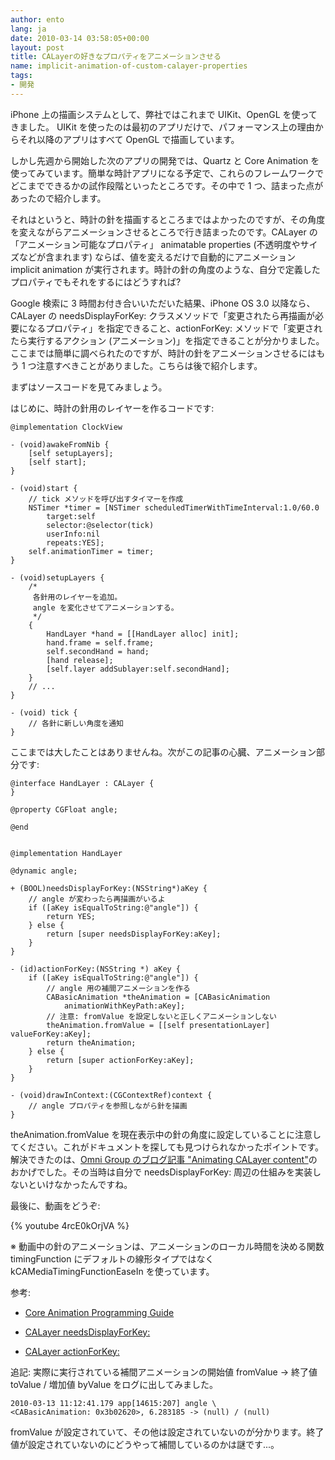 ```yaml
---
author: ento
lang: ja
date: 2010-03-14 03:58:05+00:00
layout: post
title: CALayerの好きなプロパティをアニメーションさせる
name: implicit-animation-of-custom-calayer-properties
tags:
- 開発
---
```


iPhone 上の描画システムとして、弊社ではこれまで UIKit、OpenGL を使ってきました。 UIKit を使ったのは最初のアプリだけで、パフォーマンス上の理由からそれ以降のアプリはすべて OpenGL で描画しています。

しかし先週から開始した次のアプリの開発では、Quartz と Core Animation を使ってみています。簡単な時計アプリになる予定で、これらのフレームワークでどこまでできるかの試作段階といったところです。その中で 1 つ、詰まった点があったので紹介します。

それはというと、時計の針を描画するところまではよかったのですが、その角度を変えながらアニメーションさせるところで行き詰まったのです。CALayer の「アニメーション可能なプロパティ」 animatable properties (不透明度やサイズなどが含まれます) ならば、値を変えるだけで自動的にアニメーション implicit animation が実行されます。時計の針の角度のような、自分で定義したプロパティでもそれをするにはどうすれば?

Google 検索に 3 時間お付き合いいただいた結果、iPhone OS 3.0 以降なら、CALayer の needsDisplayForKey: クラスメソッドで「変更されたら再描画が必要になるプロパティ」を指定できること、actionForKey: メソッドで「変更されたら実行するアクション (アニメーション)」を指定できることが分かりました。ここまでは簡単に調べられたのですが、時計の針をアニメーションさせるにはもう 1 つ注意すべきことがありました。こちらは後で紹介します。

まずはソースコードを見てみましょう。

はじめに、時計の針用のレイヤーを作るコードです:


```objc
@implementation ClockView

- (void)awakeFromNib {
    [self setupLayers];
    [self start];
}

- (void)start {
    // tick メソッドを呼び出すタイマーを作成
    NSTimer *timer = [NSTimer scheduledTimerWithTimeInterval:1.0/60.0 
        target:self
        selector:@selector(tick)
        userInfo:nil
        repeats:YES];
    self.animationTimer = timer;
}

- (void)setupLayers {
    /*
     各針用のレイヤーを追加。
     angle を変化させてアニメーションする。
     */
    {
        HandLayer *hand = [[HandLayer alloc] init];
        hand.frame = self.frame;
        self.secondHand = hand;
        [hand release];
        [self.layer addSublayer:self.secondHand];
    }
    // ...
}

- (void) tick {
    // 各針に新しい角度を通知
}
```



ここまでは大したことはありませんね。次がこの記事の心臓、アニメーション部分です:


```objc 
@interface HandLayer : CALayer {
}

@property CGFloat angle;

@end


@implementation HandLayer

@dynamic angle;

+ (BOOL)needsDisplayForKey:(NSString*)aKey {
    // angle が変わったら再描画がいるよ
    if ([aKey isEqualToString:@"angle"]) {
        return YES;
    } else {
        return [super needsDisplayForKey:aKey];
    }
}

- (id)actionForKey:(NSString *) aKey {
    if ([aKey isEqualToString:@"angle"]) {
        // angle 用の補間アニメーションを作る
        CABasicAnimation *theAnimation = [CABasicAnimation
            animationWithKeyPath:aKey];
        // 注意: fromValue を設定しないと正しくアニメーションしない
        theAnimation.fromValue = [[self presentationLayer] valueForKey:aKey];
        return theAnimation;
    } else {
        return [super actionForKey:aKey];
    }
}

- (void)drawInContext:(CGContextRef)context {
    // angle プロパティを参照しながら針を描画
}
```



theAnimation.fromValue を現在表示中の針の角度に設定していることに注意してください。これがドキュメントを探しても見つけられなかったポイントです。解決できたのは、[Omni Group のブログ記事 "Animating CALayer content"](http://www.omnigroup.com/blog/entry/Animating_CALayer_content)のおかげでした。その当時は自分で needsDisplayForKey: 周辺の仕組みを実装しないといけなかったんですね。

最後に、動画をどうぞ:

{% youtube 4rcE0kOrjVA %}

※ 動画中の針のアニメーションは、アニメーションのローカル時間を決める関数 timingFunction にデフォルトの線形タイプではなく kCAMediaTimingFunctionEaseIn を使っています。

参考:

  
  * [Core Animation Programming Guide](http://developer.apple.com/mac/library/documentation/cocoa/conceptual/CoreAnimation_guide/Introduction/Introduction.html)

  
  * [CALayer needsDisplayForKey:](http://developer.apple.com/mac/library/documentation/GraphicsImaging/Reference/CALayer_class/Introduction/Introduction.html#//apple_ref/occ/clm/CALayer/needsDisplayForKey:)

  
  * [CALayer actionForKey:](http://developer.apple.com/mac/library/documentation/GraphicsImaging/Reference/CALayer_class/Introduction/Introduction.html#//apple_ref/occ/instm/CALayer/actionForKey:)



追記:
実際に実行されている補間アニメーションの開始値 fromValue → 終了値 toValue / 増加値 byValue をログに出してみました。

```
2010-03-13 11:12:41.179 app[14615:207] angle \
<CABasicAnimation: 0x3b02620>, 6.283185 -> (null) / (null)
```



fromValue が設定されていて、その他は設定されていないのが分かります。終了値が設定されていないのにどうやって補間しているのかは謎です...。
